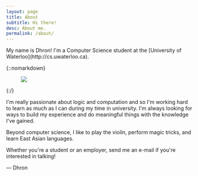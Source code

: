 ```yaml
---
layout: page
title: About
subtitle: Hi there!
desc: About me.
permalink: /about/
---
```


<div class="pretty-links">

<div class="lead lead-about">My name is Dhron! I'm a Computer Science student at the [University of Waterloo](http://cs.uwaterloo.ca).
</div>

{::nomarkdown} 
<figure class="site-profile">
    <img src="{{ site.baseurl }}/assets/img/profile.jpg">
</figure>
{:/}

I'm really passionate about logic and computation and so I'm working hard to learn as much as I can during my time in university. I'm always looking for ways to build my experience and do meaningful things with the knowledge I've gained.

Beyond computer science, I like to play the violin, perform magic tricks, and learn East Asian languages.

Whether you're a student or an employer, send me an e-mail if you're interested in talking!

&mdash; Dhron

</div>

